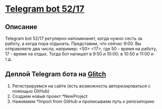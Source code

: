 # [Telegram bot 52/17][1]

## Описание
Telegram bot 52/17 регулярно напоминанет, когда нужно сесть за работу, а когда пора отдыхать.
Представим, что сейчас 9:00. Вы отправляете два числа, например: <50> <17>, где 50 - время на работу, 17 - время на отдых.
Тогда бот напишет в 9:50 и 10:00; в 10:50 и 11:00 и т.д.

## Деплой Telegram бота на [Glitch][2]
1. Регистрируемся на сайте (есть возможность авторизироваться с помощью GitHub)
2. Создаем новый проект *NewProject
3. Нажимаем *Import from GitHub и прописываем путь к репозиторию 




[1]: https://t.me/X_52_17_bot "bot"
[2]: https://glitch.com/ "Glitch"
